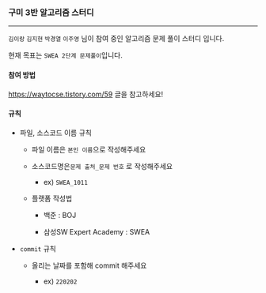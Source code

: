 ### 구미 3반 알고리즘 스터디

---

`김이랑` `김지현` `박경열` `이주영` 님이 참여 중인 알고리즘 문제 풀이 스터디 입니다.

현재 목표는 `SWEA 2단계 문제풀이`입니다.





#### 참여 방법

https://waytocse.tistory.com/59 글을 참고하세요!





#### 규칙

- 파일, 소스코드 이름 규칙

  - 파일 이름은 `본인 이름`으로 작성해주세요

  - 소스코드명은`문제 출처_문제 번호` 로 작성해주세요

    - ex) `SWEA_1011`

  - 플랫폼 작성법

    - 백준 : BOJ

    - 삼성SW Expert Academy : SWEA

      

- `commit` 규칙

  - 올리는 날짜를 포함해 commit 해주세요

    - ex) `220202`
    
    